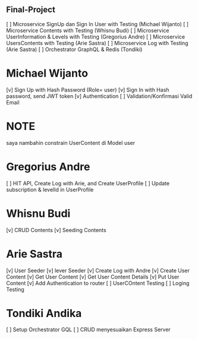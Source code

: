 ## Final-Project

[ ] Microservice SignUp dan Sign In User with Testing (Michael Wijanto)
[ ] Microservice Contents with Testing (Whisnu Budi)
[ ] Microservice UserInformation & Levels with Testing (Gregorius Andre)
[ ] Microservice UsersContents with Testing (Arie Sastra)
[ ] Microservice Log with Testing (Arie Sastra)
[ ] Orchestrator GraphQL & Redis (Tondiki)

# Michael Wijanto
[v] Sign Up with Hash Password (Role= user)
[v] Sign In with Hash password, send JWT token
[v] Authentication
[ ] Validation/Konfirmasi Valid Email

# NOTE
saya nambahin constrain UserContent di Model user

# Gregorius Andre
[ ] HIT API, Create Log with Arie, and Create UserProfile
[ ] Update subscription & levelId in UserProfile

# Whisnu Budi
[v] CRUD Contents
[v] Seeding Contents

# Arie Sastra
[v] User Seeder
[v] lever Seeder
[v] Create Log with Andre
[v] Create User Content
[v] Get User Content
[v] Get User Content Details
[v] Put User Content
[v] Add Authentication to router
[ ] UserCOntent Testing
[ ] Loging Testing

# Tondiki Andika

[ ] Setup Orchestrator GQL
[ ] CRUD menyesuaikan Express Server
